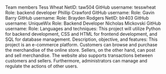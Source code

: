 Team members
    Tess Wheat
        NetID: taw504
        GitHub username: tesswheat
        Role: backend developer
    Phillip Crawford
        GitHub username: 
        Role:
    Gavin Barry
        GitHub username: 
        Role:
    Brayden Rodgers
        NetID: blr403
        GitHub username: UniqueWix
        Role: Backend Developer
    Nicholas Mickovski
        GitHub username: 
        Role:
Languages and techniques:
    This project will utilize Python for backend development, CSS and HTML for frontend development, and SQL for database management.
Description, objective, and features:
    This project is an e-commerce platform.  Customers can browse and purchase the merchandise of the online store.  Sellers, on the other hand, can post and sell merchandise.  The website also supports transactions between customers and sellers.  Furthermore, administrators can manage and regulate the actions of other users.

